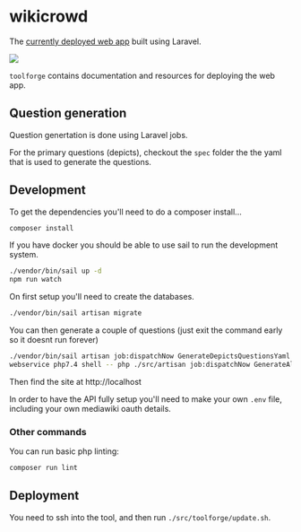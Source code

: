 # wikicrowd

The [currently deployed web app](https://wikicrowd.toolforge.org) built using Laravel.

![](https://i.imgur.com/mn5wRiQ.png)

`toolforge` contains documentation and resources for deploying the web app.

## Question generation

Question genertation is done using Laravel jobs.

For the primary questions (depicts), checkout the `spec` folder the the yaml that is used to generate the questions.

## Development

To get the dependencies you'll need to do a composer install...

```sh
composer install
```

If you have docker you should be able to use sail to run the development system.

```sh
./vendor/bin/sail up -d
npm run watch
```

On first setup you'll need to create the databases.

```sh
./vendor/bin/sail artisan migrate
```

You can then generate a couple of questions (just exit the command early so it doesnt run forever)

```sh
./vendor/bin/sail artisan job:dispatchNow GenerateDepictsQuestionsYaml
webservice php7.4 shell -- php ./src/artisan job:dispatchNow GenerateAliasQuestions enwiki 10
```

Then find the site at http://localhost

In order to have the API fully setup you'll need to make your own `.env` file, including your own mediawiki oauth details.

### Other commands

You can run basic php linting:

```sh
composer run lint
```

## Deployment

You need to ssh into the tool, and then run `./src/toolforge/update.sh`.
